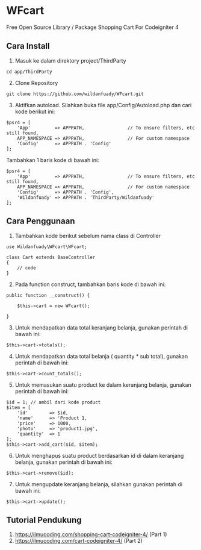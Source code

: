 # WFcart
Free Open Source Library / Package Shopping Cart For Codeigniter 4

## Cara Install

1. Masuk ke dalam direktory project/ThirdParty

<pre><code>cd app/ThirdParty</code></pre>

2. Clone Repository

<pre><code>git clone https://github.com/wildanfuady/WFcart.git</code></pre>

3. Aktifkan autoload. Silahkan buka file app/Config/Autoload.php dan cari kode berikut ini:

<pre><code>$psr4 = [
	'App'         => APPPATH,                // To ensure filters, etc still found,
	APP_NAMESPACE => APPPATH,                // For custom namespace
	'Config'      => APPPATH . 'Config'
];</pre></code>

Tambahkan 1 baris kode di bawah ini:

<pre><code>$psr4 = [
	'App'         => APPPATH,                // To ensure filters, etc still found,
	APP_NAMESPACE => APPPATH,                // For custom namespace
	'Config'      => APPPATH . 'Config',
	'Wildanfuady' => APPPATH . 'ThirdParty/Wildanfuady'
];</pre></code>

## Cara Penggunaan

1. Tambahkan kode berikut sebelum nama class di Controller

<pre><code>use Wildanfuady\WFcart\WFcart;

class Cart extends BaseController
{
    // code
}</pre></code>

2. Pada function construct, tambahkan baris kode di bawah ini:

<pre><code>public function __construct() {

	$this->cart = new WFcart();

}</pre></code>

3. Untuk mendapatkan data total keranjang belanja, gunakan perintah di bawah ini:

<pre><code>$this->cart->totals();</pre></code>

4. Untuk mendapatkan data total belanja ( quantity * sub total), gunakan perintah di bawah ini:

<pre><code>$this->cart->count_totals();</pre></code>

5. Untuk memasukan suatu product ke dalam keranjang belanja, gunakan perintah di bawah ini:

<pre><code>$id = 1; // ambil dari kode product
$item = [
	'id'		=> $id,
	'name'		=> 'Product 1,
	'price'		=> 1000,
	'photo'		=> 'product1.jpg',
	'quantity'	=> 1
];
$this->cart->add_cart($id, $item);</pre></code>

6. Untuk menghapus suatu product berdasarkan id di dalam keranjang belanja, gunakan perintah di bawah ini:

<pre><code>$this->cart->remove($id);</pre></code>

7. Untuk mengupdate keranjang belanja, silahkan gunakan perintah di bawah ini:

<pre><code>$this->cart->update();</pre></code>

## Tutorial Pendukung

1. https://ilmucoding.com/shopping-cart-codeigniter-4/ (Part 1)
2. https://ilmucoding.com/cart-codeigniter-4/ (Part 2)
